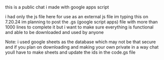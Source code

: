 this is a public chat i made with google apps script

i had only the js file here for use as an external js file 
im typing this on 7.20.24 im planning to post the .gs (google script apps) file with more than 1000 lines to complete it but i want to make sure everything is functional and able to be downloaded and used by anyone

Note: i used google sheets as the database which may not be that secure and if you plan on downloading and making your own private in a way chat youll have to make sheets and update the ids in the code.gs file
